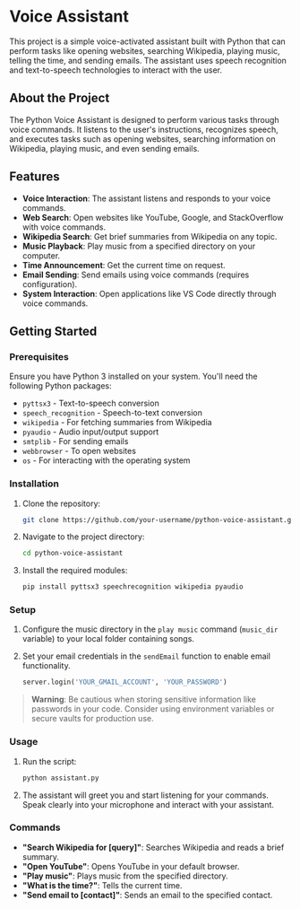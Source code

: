 # Voice Assistant

This project is a simple voice-activated assistant built with Python that can perform tasks like opening websites, searching Wikipedia, playing music, telling the time, and sending emails. The assistant uses speech recognition and text-to-speech technologies to interact with the user.

## About the Project

The Python Voice Assistant is designed to perform various tasks through voice commands. It listens to the user's instructions, recognizes speech, and executes tasks such as opening websites, searching information on Wikipedia, playing music, and even sending emails.

## Features

- **Voice Interaction**: The assistant listens and responds to your voice commands.
- **Web Search**: Open websites like YouTube, Google, and StackOverflow with voice commands.
- **Wikipedia Search**: Get brief summaries from Wikipedia on any topic.
- **Music Playback**: Play music from a specified directory on your computer.
- **Time Announcement**: Get the current time on request.
- **Email Sending**: Send emails using voice commands (requires configuration).
- **System Interaction**: Open applications like VS Code directly through voice commands.

## Getting Started

### Prerequisites

Ensure you have Python 3 installed on your system. You'll need the following Python packages:

- `pyttsx3` - Text-to-speech conversion
- `speech_recognition` - Speech-to-text conversion
- `wikipedia` - For fetching summaries from Wikipedia
- `pyaudio` - Audio input/output support
- `smtplib` - For sending emails
- `webbrowser` - To open websites
- `os` - For interacting with the operating system

### Installation

1. Clone the repository:

   ```bash
   git clone https://github.com/your-username/python-voice-assistant.git
   ```

2. Navigate to the project directory:

   ```bash
   cd python-voice-assistant
   ```

3. Install the required modules:

   ```bash
   pip install pyttsx3 speechrecognition wikipedia pyaudio
   ```

### Setup

1. Configure the music directory in the `play music` command (`music_dir` variable) to your local folder containing songs.
2. Set your email credentials in the `sendEmail` function to enable email functionality.
   
   ```python
   server.login('YOUR_GMAIL_ACCOUNT', 'YOUR_PASSWORD')
   ```

> **Warning**: Be cautious when storing sensitive information like passwords in your code. Consider using environment variables or secure vaults for production use.

### Usage

1. Run the script:

   ```bash
   python assistant.py
   ```

2. The assistant will greet you and start listening for your commands. Speak clearly into your microphone and interact with your assistant.

### Commands

- **"Search Wikipedia for [query]"**: Searches Wikipedia and reads a brief summary.
- **"Open YouTube"**: Opens YouTube in your default browser.
- **"Play music"**: Plays music from the specified directory.
- **"What is the time?"**: Tells the current time.
- **"Send email to [contact]"**: Sends an email to the specified contact.

